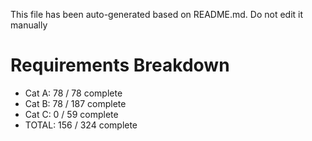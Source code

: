 This file has been auto-generated based on README.md. Do not edit it manually

# Requirements Breakdown

- Cat A:  78 / 78 complete
- Cat B:  78 / 187 complete
- Cat C:  0 / 59 complete
- TOTAL:  156 / 324 complete
